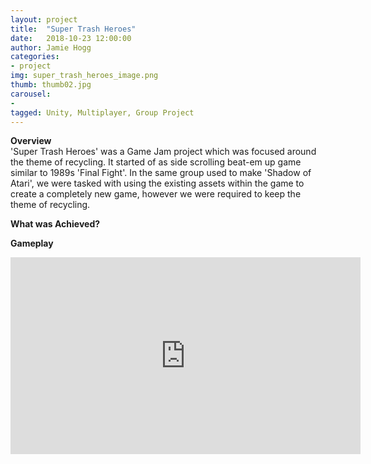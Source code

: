 ```yaml
---
layout: project
title:  "Super Trash Heroes"
date:   2018-10-23 12:00:00
author: Jamie Hogg
categories:
- project
img: super_trash_heroes_image.png
thumb: thumb02.jpg
carousel:
- 
tagged: Unity, Multiplayer, Group Project
---
```

<B>Overview</B><BR>
'Super Trash Heroes' was a Game Jam project which was focused around the theme of recycling. It started of as side scrolling beat-em up game similar to 1989s 'Final Fight'. In the same group used to make 'Shadow of Atari', we were tasked with using the existing assets within the game to create a completely new game, however we were required to keep the theme of recycling.

<B>What was Achieved?</B><BR>

<B>Gameplay</B><BR>
<iframe width="560" height="315" src="https://www.youtube.com/embed/RCZa1kyLuBM" frameborder="0" allow="accelerometer; autoplay; encrypted-media; gyroscope; picture-in-picture" allowfullscreen></iframe>
